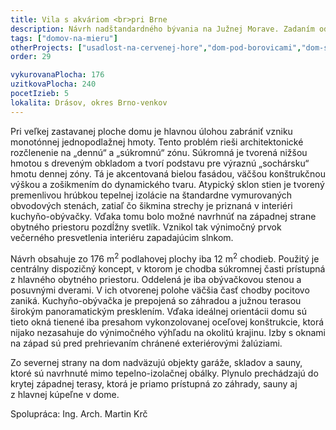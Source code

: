 ```yaml
---
title: Vila s akváriom <br>pri Brne
description: Návrh nadštandardného bývania na Južnej Morave. Zadaním od klienta bolo vytvoriť jednopodlažný bezbariérový rodinný dom s výnimočnou architektúrou. Zaujímavosťou je zakomponovanie veľkého slanovodného akvária a tomu prispôsobené technologické vybavenie domu. Pri navrhovaní sme sa snažili nájsť balans medzi racionalitou a umeleckým zámerom – všetky atypické prvky boli navrhované s čo najjednoduchším konštrukčným riešením a priebežne analyzované v softvéroch na energetickú optimalizáciu stavby.
tags: ["domov-na-mieru"]
otherProjects: ["usadlost-na-cervenej-hore","dom-pod-borovicami","dom-s-utulnou-terasou"]
order: 29

vykurovanaPlocha: 176
uzitkovaPlocha: 240
pocetIzieb: 5
lokalita: Drásov, okres Brno-venkov
---
```


Pri veľkej zastavanej ploche domu je hlavnou úlohou zabrániť vzniku monotónnej jednopodlažnej hmoty. Tento problém rieši architektonické rozčlenenie na „dennú“ a „súkromnú“ zónu. Súkromná je tvorená nižšou hmotou s dreveným obkladom a tvorí podstavu pre výraznú „sochársku“ hmotu dennej zóny. Tá je akcentovaná bielou fasádou, väčšou konštrukčnou výškou a zošikmením do dynamického tvaru. Atypický sklon stien je tvorený premenlivou hrúbkou tepelnej izolácie na štandardne vymurovaných obvodových stenách, zatiaľ čo šikmina strechy je priznaná v interiéri kuchyňo-obývačky. Vďaka tomu bolo možné navrhnúť na západnej strane obytného priestoru pozdĺžny svetlík. Vznikol tak výnimočný prvok večerného presvetlenia interiéru zapadajúcim slnkom.

Návrh obsahuje zo 176 m<sup>2</sup> podlahovej plochy iba 12 m<sup>2</sup> chodieb. Použitý je centrálny dispozičný koncept, v ktorom je chodba súkromnej časti prístupná z hlavného obytného priestoru. Oddelená je iba obývačkovou stenou a posuvnými dverami. V ich otvorenej polohe väčšia časť chodby pocitovo zaniká. Kuchyňo-obývačka je prepojená so záhradou a južnou terasou širokým panoramatickým presklením. Vďaka ideálnej orientácii domu sú tieto okná tienené iba presahom vykonzolovanej oceľovej konštrukcie, ktorá nijako nezasahuje do výnimočného výhľadu na okolitú krajinu. Izby s oknami na západ sú pred prehrievaním chránené exteriérovými žalúziami.

Zo severnej strany na dom nadväzujú objekty garáže, skladov a sauny, ktoré sú navrhnuté mimo tepelno-izolačnej obálky. Plynulo prechádzajú do krytej západnej terasy, ktorá je priamo prístupná zo záhrady, sauny aj z hlavnej kúpeľne v dome.

Spolupráca: Ing. Arch. Martin Krč


